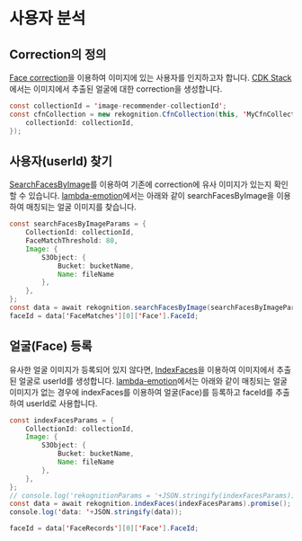 # 사용자 분석

## Correction의 정의

[Face correction](https://docs.aws.amazon.com/rekognition/latest/dg/collections.html)을 이용하여 이미지에 있는 사용자를 인지하고자 합니다. [CDK Stack](./cdk-image-recommender-stack.ts)에서는 이미지에서 추출된 얼굴에 대한 correction을 생성합니다.

```java
const collectionId = 'image-recommender-collectionId';
const cfnCollection = new rekognition.CfnCollection(this, 'MyCfnCollection', {
    collectionId: collectionId,
});
```

## 사용자(userId) 찾기

[SearchFacesByImage](https://docs.aws.amazon.com/rekognition/latest/APIReference/API_SearchFacesByImage.html)를 이용하여 기존에 correction에 유사 이미지가 있는지 확인할 수 있습니다. [lambda-emotion](./lambda-emotion/index.js)에서는 아래와 같이 searchFacesByImage을 이용하여 매칭되는 얼굴 이미지를 찾습니다. 

```java
const searchFacesByImageParams = {
    CollectionId: collectionId,
    FaceMatchThreshold: 80, 
    Image: {
        S3Object: {
            Bucket: bucketName,
            Name: fileName
        },
    },
};
const data = await rekognition.searchFacesByImage(searchFacesByImageParams).promise();
faceId = data['FaceMatches'][0]['Face'].FaceId;
```


## 얼굴(Face) 등록

유사한 얼굴 이미지가 등록되어 있지 않다면, [IndexFaces](https://docs.aws.amazon.com/rekognition/latest/APIReference/API_IndexFaces.html)을 이용하여 이미지에서 추출된 얼굴로 userId를 생성합니다. [lambda-emotion](./lambda-emotion/index.js)에서는 아래와 같이 매칭되는 얼굴 이미지가 없는 경우에 indexFaces를 이용하여 얼굴(Face)를 등록하고 faceId를 추출하여 userId로 사용합니다.

```java
const indexFacesParams = {
    CollectionId: collectionId,
    Image: {
        S3Object: {
            Bucket: bucketName,
            Name: fileName
        },
    },
};
// console.log('rekognitionParams = '+JSON.stringify(indexFacesParams))
const data = await rekognition.indexFaces(indexFacesParams).promise();
console.log('data: '+JSON.stringify(data));

faceId = data['FaceRecords'][0]['Face'].FaceId;
```

